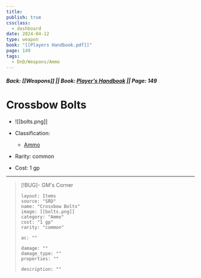 ```yaml
---
title: 
publish: true
cssclass:
  - dashboard
date: 2024-04-12
type: weapon
book: "[[Players Handbook.pdf]]"
page: 149
tags:
  - DnD/Weapons/Ammo
---
```


##### Back: [[Weapons]] || Book: [Player's Handbook](https://drive.google.com/drive/folders/1O5bhpYizcIT5xxAoLOuzCRht_PVS7VSG?usp=sharing) || Page: 149

# Crossbow Bolts

- ![[bolts.png]]

- Classification:
    - [Ammo](https://benl0.github.io/The-Editors-Dungeon/tags/DnD/Weapons/Ammo)
- Rarity: common
- Cost: 1 gp

> 

---

> [!BUG]- GM's Corner
>
> ```statblock
> layout: Items
> source: "SRD"
> name: "Crossbow Bolts"
> image: [[bolts.png]]
> category: "Ammo"
> cost: "1 gp"
> rarity: "common"
>
> ac: ""
>
> damage: ""
> damage_type: ""
> properties: ""
>
> description: ""
> ```
